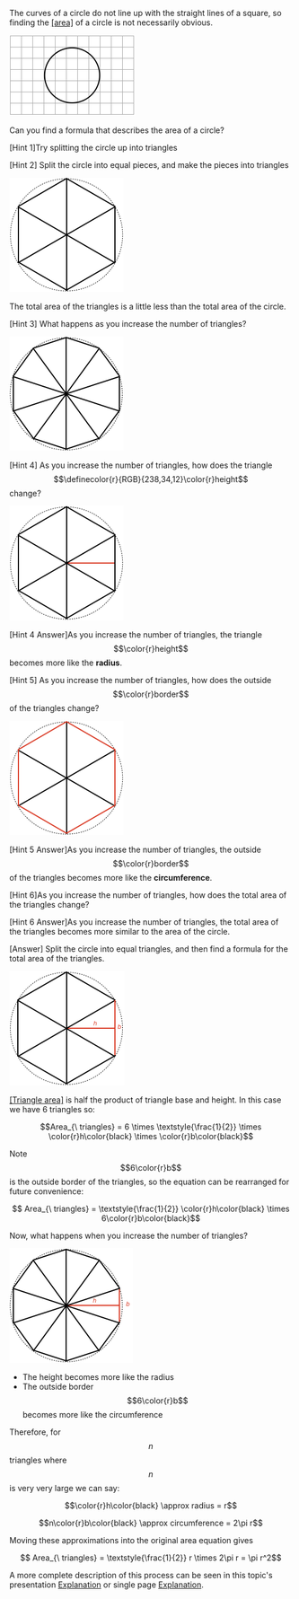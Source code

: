 The curves of a circle do not line up with the straight lines of a square, so finding the [[area]]((qr,'Math/Geometry_1/Area/base/Area',#00756F)) of a circle is not necessarily obvious.

![](problemstatement.png)

Can you find a formula that describes the area of a circle?

<hint>[Hint 1]Try splitting the circle up into triangles</hint>

<hintLow>[Hint 2]
Split the circle into equal pieces, and make the pieces into triangles

![](splitcircle.png)

The total area of the triangles is a little less than the total area of the circle.
</hintLow>

<hintLow>[Hint 3]
What happens as you increase the number of triangles?

![](moretris.png)
</hintLow>

<hintLow>[Hint 4]
As you increase the number of triangles, how does the triangle $$\definecolor{r}{RGB}{238,34,12}\color{r}height$$ change?

![](height.png)
</hintLow>

<hint>[Hint 4 Answer]As you increase the number of triangles, the triangle $$\color{r}height$$ becomes more like the **radius**.</hint>

<hintLow>[Hint 5]
As you increase the number of triangles, how does the outside $$\color{r}border$$ of the triangles change?

![](perimeter.png)
</hintLow>

<hint>[Hint 5 Answer]As you increase the number of triangles, the outside $$\color{r}border$$ of the triangles becomes more like the **circumference**.</hint>

<hint>[Hint 6]As you increase the number of triangles, how does the total area of the triangles change?</hint>

<hint>[Hint 6 Answer]As you increase the number of triangles, the total area of the triangles becomes more similar to the area of the circle.</hint>

<hintLow>[Answer]
Split the circle into equal triangles, and then find a formula for the total area of the triangles.

![](6sides.png)

[[Triangle area]]((qr,'Math/Geometry_1/AreaTriangle/base/Main',#00756F)) is half the product of triangle base and height. In this case we have 6 triangles so:


$$Area_{\ triangles} = 6 \times \textstyle{\frac{1}{2}} \times \color{r}h\color{black} \times \color{r}b\color{black}$$

Note $$6\color{r}b$$ is the outside border of the triangles, so the equation can be rearranged for future convenience:

$$ Area_{\ triangles} = \textstyle{\frac{1}{2}} \color{r}h\color{black} \times 6\color{r}b\color{black}$$

Now, what happens when you increase the number of triangles?

![](10sides.png)

* The height becomes more like the radius
* The outside border $$6\color{r}b$$ becomes more like the circumference

Therefore, for $$n$$ triangles where $$n$$ is very very large we can say:

$$\color{r}h\color{black} \approx radius = r$$

$$n\color{r}b\color{black} \approx circumference = 2\pi r$$

Moving these approximations into the original area equation gives

$$ Area_{\ triangles} = \textstyle{\frac{1}{2}} r \times 2\pi r = \pi r^2$$

A more complete description of this process can be seen in this topic's presentation [Explanation](/content/Math/Geometry_1/AreaCircle/explanation/base) or single page [Explanation](/content/Math/Geometry_1/AreaCircle/explanation/static).
</hintLow>

<!-- 

<hintLow>
Here are several triangles:

[[isosceles]]((qr,'Math/Geometry_1/Isosceles/base/Main',#00756F)) 

[Explanation](/content/Math/Geometry_1/SideAngleRelationship/explanation/base?page=23)

![](examples.png)
</hintLow>

 -->